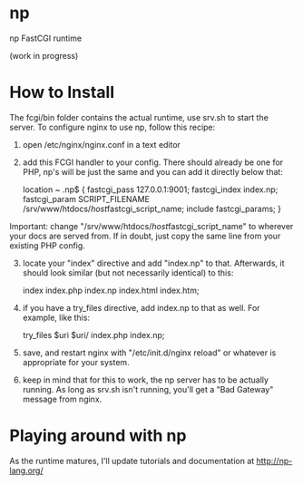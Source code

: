 np
==

np FastCGI runtime

(work in progress)

How to Install
==

The fcgi/bin folder contains the actual runtime, use srv.sh to start the server. To configure nginx to use np, follow this 
recipe:

1) open /etc/nginx/nginx.conf in a text editor
2) add this FCGI handler to your config. There should already be one for PHP, np's will be just the same and you can add it 
directly below that:

      location ~ \.np$ {
          fastcgi_pass   127.0.0.1:9001;
          fastcgi_index  index.np;
          fastcgi_param  SCRIPT_FILENAME  /srv/www/htdocs/$host$fastcgi_script_name;
          include        fastcgi_params;
      }

Important: change "/srv/www/htdocs/$host$fastcgi_script_name" to wherever your docs are served from. If in doubt, just copy the 
same line from your existing PHP config.

3) locate your "index" directive and add "index.np" to that. Afterwards, it should look similar (but not necessarily identical) 
to this:

      index  index.php index.np index.html index.htm;

4) if you have a try_files directive, add index.np to that as well. For example, like this:

      try_files $uri $uri/ index.php index.np;

5) save, and restart nginx with "/etc/init.d/nginx reload" or whatever is appropriate for your system.

6) keep in mind that for this to work, the np server has to be actually running. As long as srv.sh isn't running, you'll get a 
"Bad Gateway" message from nginx.

Playing around with np
==
As the runtime matures, I'll update tutorials and documentation at http://np-lang.org/
